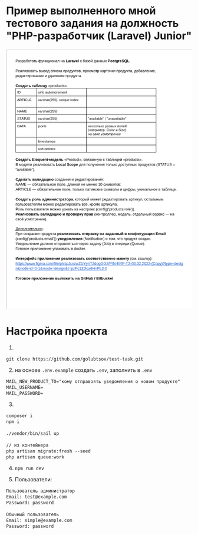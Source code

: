 # Пример выполненного мной тестового задания на должность "PHP-разработчик (Laravel) Junior"

![](./dock/images/тестовое%20задание.png)

# Настройка проекта

1.  
```
git clone https://github.com/golubtsov/test-task.git
```

2. на основе ``.env.example`` создать ``.env``, заполнить в ``.env``

```
MAIL_NEW_PRODUCT_TO="кому отправоять уведомления о новом продукте"
MAIL_USERNAME=
MAIL_PASSWORD=
```
3. 
```
composer i
npm i

./vendor/bin/sail up

// из контейнера
php artisan migrate:fresh --seed
php artisan queue:work
```

4. ``npm run dev``

5. Пользователи:
```
Пользователь администратор
Email: test@example.com
Password: password

Обычный пользователь
Email: simple@example.com
Password: password
```
